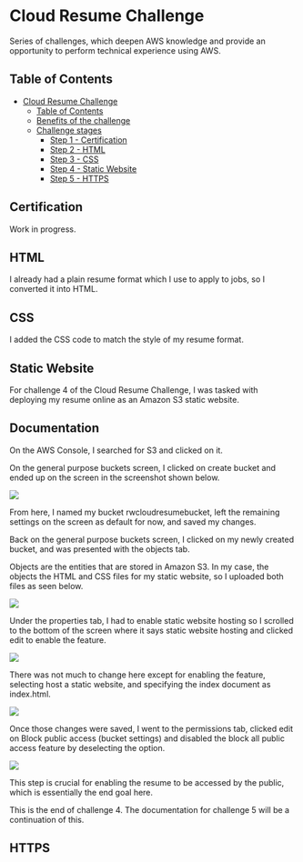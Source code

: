 # Cloud Resume Challenge

Series of challenges, which deepen AWS knowledge and provide an opportunity to perform technical experience using AWS.

## Table of Contents

- [Cloud Resume Challenge](#cloud-resume-challenge)
  - [Table of Contents](#table-of-contents)
  - [Benefits of the challenge](#benefits-of-the-challenge)
  - [Challenge stages](#challenge-stages)
    - [Step 1 - Certification](#certification)
    - [Step 2 - HTML](#html)
    - [Step 3 - CSS](#css)
    - [Step 4 - Static Website](#static-website)
    - [Step 5 - HTTPS](#https)

## Certification
Work in progress.

## HTML
I already had a plain resume format which I use to apply to jobs, so I converted it into HTML.

## CSS
I added the CSS code to match the style of my resume format.

## Static Website

For challenge 4 of the Cloud Resume Challenge, I was tasked with deploying my resume online as an Amazon S3 static website.

## Documentation
On the AWS Console, I searched for S3 and clicked on it.

On the general purpose buckets screen, I clicked on create bucket and ended up on the screen in the screenshot shown below.

![](https://i.imgur.com/GOm5yfi.png)

From here, I named my bucket rwcloudresumebucket, left the remaining settings on the screen as default for now, and saved my changes.

Back on the general purpose buckets screen, I clicked on my newly created bucket, and was presented with the objects tab.

Objects are the entities that are stored in Amazon S3. In my case, the objects the HTML and CSS files for my static website, so I uploaded both files as seen below. 

![](https://i.imgur.com/TuOoe7z.png)

Under the properties tab, I had to enable static website hosting so I scrolled to the bottom of the screen where it says static website hosting and clicked edit to enable the feature. 

![](https://i.imgur.com/WTsl5Dl.png) 

There was not much to change here except for enabling the feature, selecting host a static website, and specifying the index document as index.html.

![](https://i.imgur.com/xJq6u3C.png)

Once those changes were saved, I went to the permissions tab, clicked edit on Block public access (bucket settings) and disabled the block all public access feature by deselecting the option. 

![](https://i.imgur.com/rnBy9Vh.png)

This step is crucial for enabling the resume to be accessed by the public, which is essentially the end goal here.

This is the end of challenge 4. The documentation for challenge 5 will be a continuation of this.

## HTTPS


